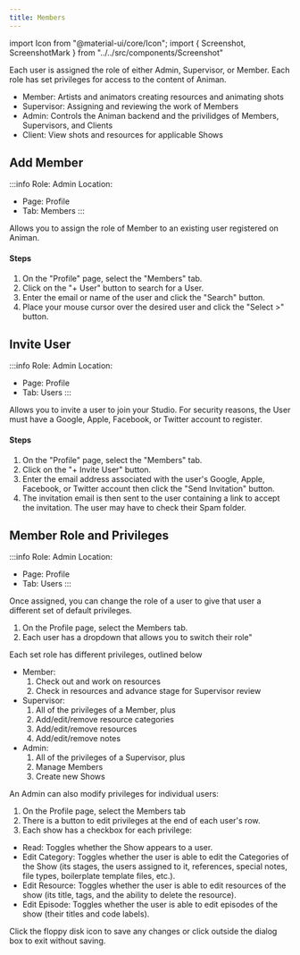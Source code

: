 ```yaml
---
title: Members
---
```

import Icon from "@material-ui/core/Icon";
import { Screenshot, ScreenshotMark } from "../../src/components/Screenshot"

Each user is assigned the role of either Admin, Supervisor, or Member. Each role has set privileges for access to the content of Animan.

- Member: Artists and animators creating resources and animating shots
- Supervisor: Assigning and reviewing the work of Members
- Admin: Controls the Animan backend and the privilidges of Members, Supervisors, and Clients
- Client: View shots and resources for applicable Shows

## Add Member

:::info
Role: Admin
Location: 
- Page: Profile
- Tab: Members
:::

Allows you to assign the role of Member to an existing user registered on Animan.

#### Steps

1. On the "Profile" page, select the "Members" tab.
1. Click on the "+ User" button to search for a User.
1. Enter the email or name of the user and click the "Search" button.
1. Place your mouse cursor over the desired user and click the "Select >" button.

<Screenshot image="/screenshot/profile_members.png">
  <ScreenshotMark x="10%" y="34%" width="14%" height="12%" textPosition="right" borderRadius="10px"></ScreenshotMark>
</Screenshot>

## Invite User
:::info
Role: Admin
Location: 
- Page: Profile
- Tab: Users
:::

Allows you to invite a user to join your Studio. For security reasons, the User must have a Google, Apple, Facebook, or Twitter account to register.

#### Steps

1. On the "Profile" page, select the "Members" tab.
1. Click on the "+ Invite User" button.
1. Enter the email address associated with the user's Google, Apple, Facebook, or Twitter account then click the "Send Invitation" button.
1. The invitation email is then sent to the user containing a link to accept the invitation. The user may have to check their Spam folder.

<Screenshot image="/screenshot/profile_members.png">
  <ScreenshotMark x="13.5%" y="85%" width="21%" height="13%" textPosition="right" borderRadius="10px"></ScreenshotMark>
</Screenshot>

## Member Role and Privileges
:::info
Role: Admin
Location: 
- Page: Profile
- Tab: Users
:::

Once assigned, you can change the role of a user to give that user a different set of default privileges.
1. On the Profile page, select the Members tab. 
1. Each user has a dropdown that allows you to switch their role"
 
<Screenshot image="/screenshot/profile_members.png">
  <ScreenshotMark x="83.5%" y="49.2%" width="17%" height="11%" textPosition="right" borderRadius="10px"></ScreenshotMark>
</Screenshot>

Each set role has different privileges, outlined below
- Member:
  1. Check out and work on resources
  1. Check in resources and advance stage for Supervisor review
- Supervisor:
  1. All of the privileges of a Member, plus
  1. Add/edit/remove resource categories
  1. Add/edit/remove resources
  1. Add/edit/remove notes
- Admin:
  1. All of the privileges of a Supervisor, plus
  1. Manage Members
  1. Create new Shows

An Admin can also modify privileges for individual users:
  1. On the Profile page, select the Members tab
  1. There is a button to edit privileges at the end of each user's row.
  1. Each show has a checkbox for each privilege:

<Screenshot image="/screenshot/profile_members.png">
  <ScreenshotMark x="93.6%" y="49.5%" width="5%" height="10%" textPosition="right" borderRadius="20px"></ScreenshotMark>
</Screenshot>

- Read: Toggles whether the Show appears to a user.
- Edit Category: Toggles whether the user is able to edit the Categories of the Show (its stages, the users assigned to it, references, special notes, file types, boilerplate template files, etc.).
- Edit Resource: Toggles whether the user is able to edit resources of the show (its title, tags, and the ability to delete the resource).
- Edit Episode: Toggles whether the user is able to edit episodes of the show (their titles and code labels).

Click the floppy disk icon to save any changes or click outside the dialog box to exit without saving.

<Screenshot image="/screenshot/profile_members_privilege.png">
</Screenshot>